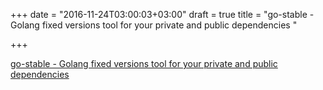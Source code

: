 +++
date = "2016-11-24T03:00:03+03:00"
draft = true
title = "go-stable - Golang fixed versions tool for your private and public dependencies "

+++

<p><a href="https://t.co/JKJR561TFg">go-stable - Golang fixed versions tool for your private and public dependencies </a></p>
